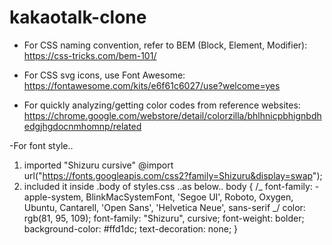 # kakaotalk-clone

- For CSS naming convention, refer to BEM (Block, Element, Modifier):
  https://css-tricks.com/bem-101/

- For CSS svg icons, use Font Awesome:
  https://fontawesome.com/kits/e6f61c6027/use?welcome=yes

- For quickly analyzing/getting color codes from reference websites:
  https://chrome.google.com/webstore/detail/colorzilla/bhlhnicpbhignbdhedgjhgdocnmhomnp/related

-For font style..

1. imported "Shizuru cursive"
   @import url("https://fonts.googleapis.com/css2?family=Shizuru&display=swap");
2. included it inside .body of styles.css ..as below..
   body {
   /_ font-family: -apple-system, BlinkMacSystemFont, 'Segoe UI', Roboto, Oxygen, Ubuntu, Cantarell, 'Open Sans', 'Helvetica Neue', sans-serif _/
   color: rgb(81, 95, 109);
   font-family: "Shizuru", cursive;
   font-weight: bolder;
   background-color: #ffd1dc;
   text-decoration: none;
   }
